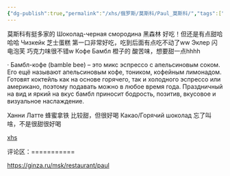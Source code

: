 ```yaml
---
{"dg-publish":true,"permalink":"/xhs/俄罗斯/莫斯科/Paul_莫斯科/","tags":["rednote","莫斯科"],"updated":"2025-03-30T20:40:27.750+08:00"}
---
```


 

莫斯科有挺多家的
Шоколад-черная смородина 黑森林 好吃！但还是有点甜哈哈哈
Чизкейк 芝士蛋糕 第一口非常好吃，吃到后面有点吃不动了ww
Эклер 闪电泡芙 巧克力味很不错w
Кофе Бамбл 橙子的 酸苦味，想要甜一点hhhh
	
· Бамбл-кофе (bamble bee) – это микс эспрессо с апельсиновым соком. Его ещё называют апельсиновым кофе, тоником, кофейным лимонадом. Готовят коктейль как на основе горячего, так и холодного эспрессо или американо, поэтому подавать можно в любое время года. Праздничный на вид и яркий на вкус бамбл приносит бодрость, позитив, вкусовое и визуальное наслаждение.
	
Ханни Латте 蜂蜜拿铁 比较甜，但很好喝
Какао/Горячий шоколад 忘了叫啥，不是很甜很好喝

[xhs](https://www.xiaohongshu.com/explore/64663b59000000002701050d?xsec_token=AB_fkiiYKZo5LDrwepEFeCsTwUYMMzWZYufR7DwZ5cwXg=&xsec_source=pc_user)

评论区：===========

https://ginza.ru/msk/restaurant/paul